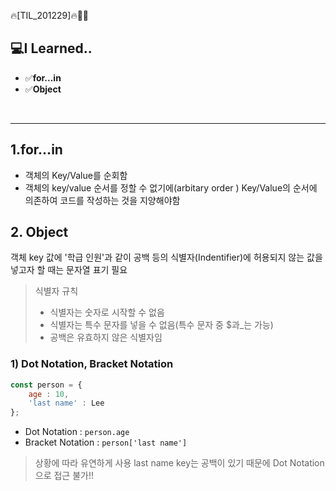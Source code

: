 🔥[TIL_201229]🔥🏃‍♀️

## 💻I Learned..
- ✅**for...in**
- ✅**Object**
  
</br>

---------------

## 1.for...in
- 객체의 Key/Value를 순회함
- 객체의 key/value 순서를 정할 수 없기에(arbitary order
) Key/Value의 순서에 의존하여 코드를 작성하는 것을 지양해야함
  
## 2. Object

객체 key 값에 '학급 인원'과 같이 공백 등의 식별자(Indentifier)에 허용되지 않는 값을 넣고자 할 때는 문자열 표기 필요
> 식별자 규칙
> - 식별자는 숫자로 시작할 수 없음
> - 식별자는 특수 문자를 넣을 수 없음(특수 문자 중 $과_는 가능)
> - 공백은 유효하지 않은 식별자임 

### 1) Dot Notation, Bracket Notation

```js
const person = {
    age : 10,
    'last name' : Lee
};
```
- Dot Notation : `person.age`
- Bracket Notation : `person['last name']`
> 상황에 따라 유연하게 사용 last name key는 공백이 있기 때문에 Dot Notation으로 접근 불가!!

